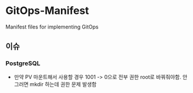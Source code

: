 # GitOps-Manifest
Manifest files for implementing GitOps

## 이슈
### PostgreSQL
- 만약 PV 마운트해서 사용할 경우 1001 -> 0으로 전부 권한 root로 바꿔줘야함. 안그러면 mkdir 하는데 권한 문제 발생함
